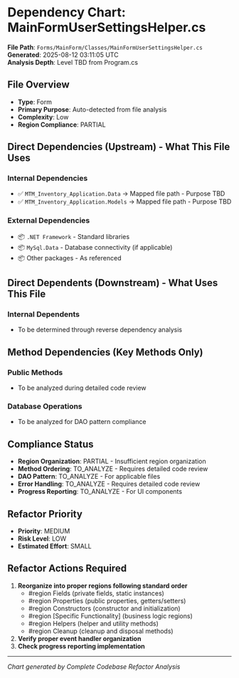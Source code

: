 # Dependency Chart: MainFormUserSettingsHelper.cs

**File Path**: `Forms/MainForm/Classes/MainFormUserSettingsHelper.cs`  
**Generated**: 2025-08-12 03:11:05 UTC  
**Analysis Depth**: Level TBD from Program.cs  

## File Overview
- **Type**: Form
- **Primary Purpose**: Auto-detected from file analysis
- **Complexity**: Low
- **Region Compliance**: PARTIAL

## Direct Dependencies (Upstream) - What This File Uses
### Internal Dependencies
- ✅ `MTM_Inventory_Application.Data` → Mapped file path - Purpose TBD
- ✅ `MTM_Inventory_Application.Models` → Mapped file path - Purpose TBD

### External Dependencies
- 📦 `.NET Framework` - Standard libraries
- 📦 `MySql.Data` - Database connectivity (if applicable)
- 📦 Other packages - As referenced

## Direct Dependents (Downstream) - What Uses This File  
### Internal Dependents
- To be determined through reverse dependency analysis

## Method Dependencies (Key Methods Only)
### Public Methods
- To be analyzed during detailed code review

### Database Operations
- To be analyzed for DAO pattern compliance

## Compliance Status
- **Region Organization**: PARTIAL - Insufficient region organization
- **Method Ordering**: TO_ANALYZE - Requires detailed code review
- **DAO Pattern**: TO_ANALYZE - For applicable files
- **Error Handling**: TO_ANALYZE - Requires detailed code review
- **Progress Reporting**: TO_ANALYZE - For UI components

## Refactor Priority
- **Priority**: MEDIUM
- **Risk Level**: LOW
- **Estimated Effort**: SMALL

## Refactor Actions Required
1. **Reorganize into proper regions following standard order**
   - #region Fields (private fields, static instances)
   - #region Properties (public properties, getters/setters)
   - #region Constructors (constructor and initialization)
   - #region [Specific Functionality] (business logic regions)
   - #region Helpers (helper and utility methods)
   - #region Cleanup (cleanup and disposal methods)
2. **Verify proper event handler organization**
3. **Check progress reporting implementation**

---
*Chart generated by Complete Codebase Refactor Analysis*